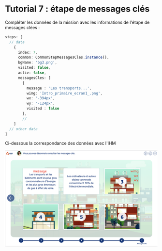 # Tutorial 7 : étape de messages clés

Compléter les données de la mission avec les informations de l'étape de messages clées :

````typescript
steps: [
  // data
    {
      index: 7,
      common: CommonStepMessagesCles.instance(),
      bgName: 'bg3.png',
      visited: false,
      activ: false,
      messagesCles: [
        {
          message : 'Les transports...',
          wimg: 'Intro_primaire_ecran1_.png',
          wx: '-394px',
          wy: '-124px',
          visited : false
        },
        //
    ]
  // other data
]
````

Ci-dessous la correspondance des données avec l'IHM

![](assets/step_msgcles_1.png)

